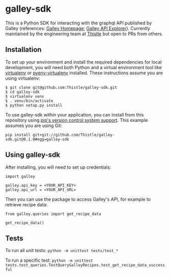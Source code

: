 # galley-sdk

This is a Python SDK for interacting with the graphql API published by Galley (references: [Galley Homepage](https://www.galleysolutions.com/); [Galley API Explorer](https://api.galleysolutions.com/voyager)). Currently maintained by the engineering team at [Thistle](www.thistle.co) but open to PRs from others.


## Installation
To set up your environment and install the required dependencies for local development, you will need both Python and a virtual environment tool like [virtualenv](https://virtualenv.pypa.io/en/latest/#) or [pyenv-virtualenv](https://github.com/pyenv/pyenv-virtualenv) installed. These instructions assume you are using virtualenv:
```
$ git clone git@github.com:Thistle/galley-sdk.git
$ cd galley-sdk
$ virtualenv venv
$ . venv/bin/activate
$ python setup.py install
```

To use galley-sdk within your application, you can install from this repository using [pip's version control system support](https://pip.pypa.io/en/stable/topics/vcs-support/#vcs-support).  This example assumes you are using Git:
```
pip install git+git://github.com/Thistle/galley-sdk.git@0.1.0#egg=galley-sdk
```


## Using galley-sdk
After installing, you will need to set up credentials:
```
import galley

galley.api_key = <YOUR_API_KEY>
galley.api_url = <YOUR_API_URL>
```

Then you can use the package to access Galley's API, for example to retrieve recipe data:
```
from galley.queries import get_recipe_data

get_recipe_data()
```

## Tests
To run all unit tests:
`python -m unittest tests/test_*`

To run a specific test:
`python -m unittest tests.test_queries.TestQueryGalleyRecipes.test_get_recipe_data_successful`
